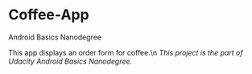 # Coffee-App
Android Basics Nanodegree

This app displays an order form for coffee.\n
_This project is the part of Udacity Android Basics Nanodegree._
